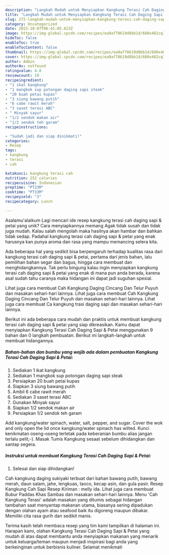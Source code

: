 ```yaml
---
description: "Langkah Mudah untuk Menyiapkan Kangkung Terasi Cah Daging Sapi &amp;amp; Petai{ yang Enak Banget"
title: "Langkah Mudah untuk Menyiapkan Kangkung Terasi Cah Daging Sapi &amp;amp; Petai{ yang Enak Banget"
slug: 272-langkah-mudah-untuk-menyiapkan-kangkung-terasi-cah-daging-sapi-and-amp-petai-yang-enak-banget
category: Uncategorized
date: 2022-10-07T06:41:05.623Z
image: https://img-global.cpcdn.com/recipes/ea9af78619d8bb1d/680x482cq70/kangkung-terasi-cah-daging-sapi-petai-foto-resep-utama.jpg
hideToc: false
enableToc: true
enableTocContent: false
thumbnail: https://img-global.cpcdn.com/recipes/ea9af78619d8bb1d/680x482cq70/kangkung-terasi-cah-daging-sapi-petai-foto-resep-utama.jpg
cover: https://img-global.cpcdn.com/recipes/ea9af78619d8bb1d/680x482cq70/kangkung-terasi-cah-daging-sapi-petai-foto-resep-utama.jpg
author: Admin
authorAv: notfound
ratingvalue: 4.8
reviewcount: 19
recipeingredient:
- "1 ikat kangkung"
- "1 mangkok sup potongan daging sapi steak"
- "20 buah petai kupas"
- "3 siung bawang putih"
- "6 cabe rawit merah"
- "3 saset terasi ABC"
- " Minyak sayur"
- "1/2 sendok makan air"
- "1/2 sendok teh garam"
recipeinstructions:

- "Sudah jadi dan siap dinikmati!"
categories:
- Resep
tags:
- kangkung
- terasi
- cah

katakunci: kangkung terasi cah 
nutrition: 252 calories
recipecuisine: Indonesian
preptime: "PT23M"
cooktime: "PT33M"
recipeyield: "3"
recipecategory: Lunch

---
```



Asalamu'alaikum Lagi mencari ide resep kangkung terasi cah daging sapi &amp; petai yang unik? Cara menyiapkannya memang Agak tidak susah dan tidak juga mudah. Kalau salah mengolah maka hasilnya akan hambar dan bahkan tidak sedap. Padahal kangkung terasi cah daging sapi &amp; petai yang enak harusnya kan punya aroma dan rasa yang mampu memancing selera kita.


Ada beberapa hal yang sedikit bisa berpengaruh terhadap kualitas rasa dari kangkung terasi cah daging sapi &amp; petai, pertama dari jenis bahan, lalu pemilihan bahan segar dan bagus, hingga cara membuat dan menghidangkannya. Tak perlu bingung kalau ingin menyiapkan kangkung terasi cah daging sapi &amp; petai yang enak di mana pun anda berada, karena asal sudah tahu caranya maka hidangan ini dapat jadi suguhan spesial.

Lihat juga cara membuat Cah Kangkung Daging Cincang Dan Telur Puyuh dan masakan sehari-hari lainnya. Lihat juga cara membuat Cah Kangkung Daging Cincang Dan Telur Puyuh dan masakan sehari-hari lainnya. Lihat juga cara membuat Ca kangkung trasi daging sapi dan masakan sehari-hari lainnya.


Berikut ini ada beberapa cara mudah dan praktis untuk membuat kangkung terasi cah daging sapi &amp; petai yang siap dikreasikan. Kamu dapat menyiapkan Kangkung Terasi Cah Daging Sapi &amp; Petai menggunakan 9 bahan dan 0 langkah pembuatan. Berikut ini langkah-langkah untuk membuat hidangannya.

<!--inarticleads1-->

##### Bahan-bahan dan bumbu yang wajib ada dalam pembuatan Kangkung Terasi Cah Daging Sapi &amp; Petai:

1. Sediakan 1 ikat kangkung
1. Sediakan 1 mangkok sup potongan daging sapi steak
1. Persiapkan 20 buah petai kupas
1. Siapkan 3 siung bawang putih
1. Ambil 6 cabe rawit merah
1. Sediakan 3 saset terasi ABC
1. Gunakan  Minyak sayur
1. Siapkan 1/2 sendok makan air
1. Persiapkan 1/2 sendok teh garam


Add kangkung/water spinach, water, salt, pepper, and sugar. Cover the wok and only open the lid once kangkung/water spinach has wilted. Kunci kenikmatan oseng-oseng terletak pada keberanian bumbu alias jangan terlalu pelit;-). Masak Tumis Kangkung sesaat sebelum dihidangkan dan santap segera. 

<!--inarticleads2-->

##### Instruksi untuk membuat Kangkung Terasi Cah Daging Sapi &amp; Petai:


1. Selesai dan siap dihidangkan!

Cah kangkung daging sukiyaki terbuat dari bahan bawang putih, bawang merah, daun salam, jahe, lengkuas, taoco, kecap asin, dan gula pasir. Resep Kangkung Cah Sapi Resep Kiriman : melly ida. Lihat juga cara membuat Bubur Paddas Khas Sambas dan masakan sehari-hari lainnya. Menu &#39;Cah Kangkung Terasi&#39; adalah masakan yang ditumis sebagai hidangan tambahan saat menyantap makanan utama, biasanya sering dipadukan dengan olahan ayam atau seafood baik itu digoreng maupun dibakar. Memiliki cita rasa gurih dan sedikit manis. 

Terima kasih telah membaca resep yang tim kami tampilkan di halaman ini. Harapan kami, olahan Kangkung Terasi Cah Daging Sapi &amp; Petai yang mudah di atas dapat membantu anda menyiapkan makanan yang menarik untuk keluarga/teman maupun menjadi inspirasi bagi anda yang berkeinginan untuk berbisnis kuliner. Selamat menikmati
